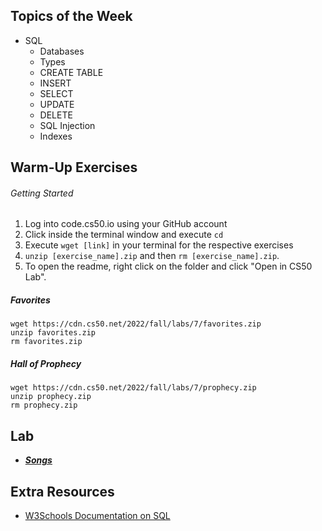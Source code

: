 ## Topics of the Week

- SQL
    - Databases
    - Types
    - CREATE TABLE
    - INSERT
    - SELECT
    - UPDATE
    - DELETE
    - SQL Injection
    - Indexes

## Warm-Up Exercises

###### Getting Started 
1. Log into code.cs50.io using your GitHub account 
2. Click inside the terminal window and execute ```cd``` 
3. Execute ```wget [link]``` in your terminal for the respective exercises
4. ```unzip [exercise_name].zip``` and then ```rm [exercise_name].zip```. 
5. To open the readme, right click on the folder and click "Open in CS50 Lab". 

##### Favorites
```
wget https://cdn.cs50.net/2022/fall/labs/7/favorites.zip
unzip favorites.zip
rm favorites.zip
```

##### Hall of Prophecy
```
wget https://cdn.cs50.net/2022/fall/labs/7/prophecy.zip
unzip prophecy.zip
rm prophecy.zip
```

## Lab

- ***[Songs](https://cs50.harvard.edu/college/2022/fall/labs/7/)***

## Extra Resources

- [W3Schools Documentation on SQL](https://www.w3schools.com/sql/)
